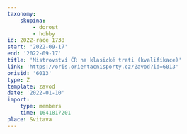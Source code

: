 ```yaml
---
taxonomy:
    skupina:
        - dorost
        - hobby
id: 2022-race_1738
start: '2022-09-17'
end: '2022-09-17'
title: 'Mistrovství ČR na klasické trati (kvalifikace)'
link: 'https://oris.orientacnisporty.cz/Zavod?id=6013'
orisid: '6013'
type: Z
template: zavod
date: '2022-01-10'
import:
    type: members
    time: 1641817201
place: Svitava
---
```


